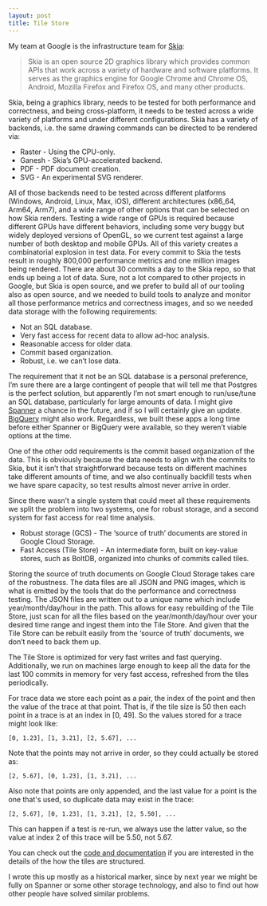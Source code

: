 ```yaml
---
layout: post
title: Tile Store
---
```


My team at Google is the infrastructure team for [Skia](https://skia.org):

> Skia is an open source 2D graphics library which provides common APIs that work
> across a variety of hardware and software platforms. It serves as the graphics
> engine for Google Chrome and Chrome OS, Android, Mozilla Firefox and Firefox
> OS, and many other products.

Skia, being a graphics library, needs to be tested for both performance and
correctness, and being cross-platform, it needs to be tested across a wide
variety of platforms and under different configurations. Skia has a variety of
backends, i.e. the same drawing commands can be directed to be rendered via:

  * Raster - Using the CPU-only.
  * Ganesh - Skia’s GPU-accelerated backend.
  * PDF - PDF document creation.
  * SVG - An experimental SVG renderer.

All of those backends need to be tested across different platforms (Windows,
Android, Linux, Max, iOS), different architectures (x86\_64, Arm64, Arm7), and a
wide range of other options that can be selected on how Skia renders. Testing a
wide range of GPUs is required because different GPUs have different behaviors,
including some very buggy but widely deployed versions of OpenGL, so we current
test against a large number of both desktop and mobile GPUs. All of this
variety creates a combinatorial explosion in test data. For every commit to
Skia the tests result in roughly 800,000 performance metrics and one million
images being rendered. There are about 30 commits a day to the Skia repo, so
that ends up being a lot of data. Sure, not a lot compared to other projects in
Google, but Skia is open source, and we prefer to build all of our tooling also
as open source, and we needed to build tools to analyze and monitor all those
performance metrics and correctness images, and so we needed data storage with
the following requirements:

  * Not an SQL database.
  * Very fast access for recent data to allow ad-hoc analysis.
  * Reasonable access for older data.
  * Commit based organization.
  * Robust, i.e. we can’t lose data.

The requirement that it not be an SQL database is a personal preference, I’m
sure there are a large contingent of people that will tell me that Postgres is
the perfect solution, but apparently I’m not smart enough to run/use/tune an
SQL database, particularly for large amounts of data. I might give [Spanner](https://cloud.google.com/spanner/) a
chance  in the future, and if so I will certainly give an update. [BigQuery](https://cloud.google.com/bigquery/)
might also work. Regardless, we built these apps a long time before either
Spanner or BigQuery were available, so they weren’t viable options at the time.

One of the other odd requirements is the commit based organization of the data.
This is obviously because the data needs to align with the commits to Skia, but
it isn’t that straightforward because tests on different machines take
different amounts of time, and we also continually backfill tests when we have
spare capacity, so test results almost never arrive in order.

Since there wasn’t a single system that could meet all these requirements we
split the problem into two systems, one for robust storage, and a second system
for fast access for real time analysis.

  * Robust storage (GCS) - The ‘source of truth’ documents are stored in Google Cloud Storage.
  * Fast Access (Tile Store) - An intermediate form, built on key-value stores, such as BoltDB, organized into chunks of commits called tiles.

Storing the source of truth documents on Google Cloud Storage takes care of the
robustness. The data files are all JSON and PNG images, which is what is
emitted by the tools that do the performance and correctness testing. The JSON
files are written out to a unique name which include year/month/day/hour in the
path. This allows for easy rebuilding of the Tile Store, just scan for all the
files based on the year/month/day/hour over your desired time range and ingest
them into the Tile Store. And given that the Tile Store can be rebuilt easily
from the ‘source of truth’ documents, we don’t need to back them up.

The Tile Store is optimized for very fast writes and fast querying.
Additionally, we run on machines large enough to keep all the data for the last
100 commits in memory for very fast access, refreshed from the tiles
periodically.

For trace data we store each point as a pair, the index of the point and then
the value of the trace at that point. That is, if the tile size is 50 then each
point in a trace is at an index in [0, 49]. So the values stored for a trace
might look like:

    [0, 1.23], [1, 3.21], [2, 5.67], ...

Note that the points may not arrive in order, so they could actually be stored
as:

    [2, 5.67], [0, 1.23], [1, 3.21], ...

Also note that points are only appended, and the last value for a point is the
one that's used, so duplicate data may exist in the trace:

    [2, 5.67], [0, 1.23], [1, 3.21], [2, 5.50], ...

This can happen if a test is re-run, we always use the latter value, so the
value at index 2 of this trace will be 5.50, not 5.67.

You can check out the [code and documentation](https://godoc.org/go.skia.org/infra/perf/go/ptracestore) if you are interested in the
details of the how the tiles are structured.

I wrote this up mostly as a historical marker, since by next year we might be
fully on Spanner or some other storage technology, and also to find out how
other people have solved similar problems.

